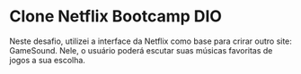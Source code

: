 # Clone Netflix Bootcamp DIO
 Neste desafio, utilizei a interface da Netflix como base para crirar outro site: GameSound. Nele, o usuário poderá escutar suas músicas favoritas de jogos a sua escolha.
